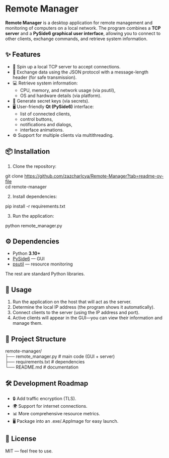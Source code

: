 # **Remote Manager**

**Remote Manager** is a desktop application for remote management and monitoring of computers on a local network. The program combines a **TCP server** and a **PySide6 graphical user interface**, allowing you to connect to other clients, exchange commands, and retrieve system information.

## **✨ Features**

* 🚀 Spin up a local TCP server to accept connections.  
* 📡 Exchange data using the JSON protocol with a message-length header (for safe transmission).  
* 💻 Retrieve system information:  
  * CPU, memory, and network usage (via psutil),  
  * OS and hardware details (via platform).  
* 🔑 Generate secret keys (via secrets).  
* 🖥 User-friendly **Qt (PySide6)** interface:  
  * list of connected clients,  
  * control buttons,  
  * notifications and dialogs,  
  * interface animations.  
* ⚙️ Support for multiple clients via multithreading.

## **📦 Installation**

1. Clone the repository:

git clone https://github.com/zazcharlcya/Remote-Manager?tab=readme-ov-file  
cd remote-manager

2. Install dependencies:

pip install \-r requirements.txt

3. Run the application:

python remote\_manager.py

## **⚙️ Dependencies**

* Python **3.10+**  
* [PySide6](https://pypi.org/project/PySide6/) — GUI  
* [psutil](https://pypi.org/project/psutil/) — resource monitoring

The rest are standard Python libraries.

## **🚀 Usage**

1. Run the application on the host that will act as the server.  
2. Determine the local IP address (the program shows it automatically).  
3. Connect clients to the server (using the IP address and port).  
4. Active clients will appear in the GUI—you can view their information and manage them.

## **📂 Project Structure**

remote-manager/  
├── remote\_manager.py \# main code (GUI \+ server)  
├── requirements.txt \# dependencies  
└── README.md \# documentation

## **🛠 Development Roadmap**

* 🔒 Add traffic encryption (TLS).  
* 🌍 Support for internet connections.  
* 📊 More comprehensive resource metrics.  
* 🖥 Package into an .exe/.AppImage for easy launch.

## **📜 License**

MIT — feel free to use.
